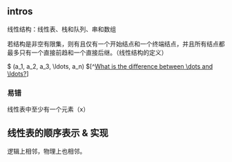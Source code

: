 # 

## intros

线性结构：线性表、栈和队列、串和数组

若结构是非空有限集，则有且仅有一个开始结点和一个终端结点，并且所有结点都最多只有一个直接前趋和一个直接后继。（线性结构的定义）

$ (a_1, a_2, a_3, \ldots, a_n) $[^[What is the difference between \dots and \ldots?](https://tex.stackexchange.com/questions/77737/what-is-the-difference-between-dots-and-ldots)]

### 易错

线性表中至少有一个元素（x）

## 线性表的顺序表示 & 实现

逻辑上相邻，物理上也相邻。

